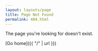 ```yaml
---
layout: layouts/page
title: Page Not Found
permalink: 404.html
---
```


The page you're looking for doesn't exist.

[Go home]({{ "/" | url }})
